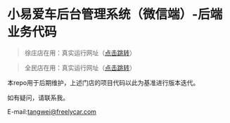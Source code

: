 # 小易爱车后台管理系统（微信端）-后端业务代码

> 徐庄店在用：真实运行网址（[点击跳转](http://www.freelycar.com/management.html#/login "徐庄店")）

> 全民店在用：真实运行网址（[点击跳转](https://www.freelycar.com/quanmin/management.html#/login "全民店")）

本repo用于后期维护，上述门店的项目代码以此为基准进行版本迭代。

如有疑问，请联系我。

E-mail:tangwei@freelycar.com
